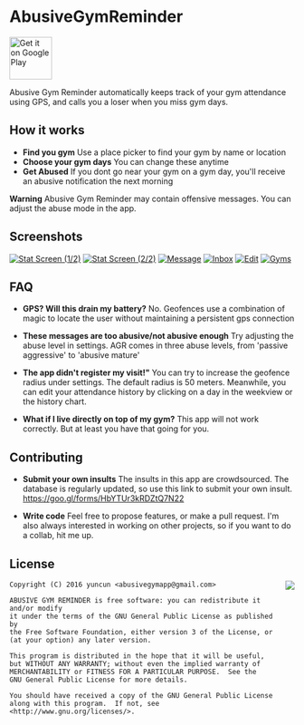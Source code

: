 # AbusiveGymReminder

<a href='https://play.google.com/store/apps/details?id=com.pipit.agc&utm_source=global_co&utm_medium=prtnr&utm_content=Mar2515&utm_campaign=PartBadge&pcampaignid=MKT-Other-global-all-co-prtnr-py-PartBadge-Mar2515-1'><img alt='Get it on Google Play' src="https://play.google.com/intl/en_us/badges/images/generic/en_badge_web_generic.png" height="75px"/></a>

Abusive Gym Reminder automatically keeps track of your gym attendance using GPS, and calls you a loser when you miss gym days.

## How it works

* **Find you gym** Use a place picker to find your gym by name or location
* **Choose your gym days** You can change these anytime
* **Get Abused** If you dont go near your gym on a gym day, you'll receive an abusive notification the next morning

**Warning** Abusive Gym Reminder may contain offensive messages. You can adjust the abuse mode in the app.

## Screenshots

[![Stat Screen (1/2)][stat_screen_1_th]][stat_screen_1]
[![Stat Screen (2/2)][stat_screen_2_th]][stat_screen_2]
[![Message][message_screen_th]][message_screen]
[![Inbox][inbox_th]][inbox]
[![Edit][edit_screen_th]][edit_screen]
[![Gyms][gym_screen_th]][gym_screen]

## FAQ

* **GPS? Will this drain my battery?** No. Geofences use a combination of magic to locate the user without maintaining a persistent gps connection

* **These messages are too abusive/not abusive enough** Try adjusting the abuse level in settings. AGR comes in three abuse levels, from 'passive aggressive' to 'abusive mature'

* **The app didn't register my visit!"** You can try to increase the geofence radius under settings. The default radius is 50 meters. Meanwhile, you can edit your attendance history by clicking on a day in the weekview or the history chart. 

* **What if I live directly on top of my gym?** This app will not work correctly. But at least you have that going for you.


## Contributing

* **Submit your own insults** The insults in this app are crowdsourced. The database is regularly updated, so use this link to submit your own insult. https://goo.gl/forms/HbYTUr3kRDZtQ7N22

* **Write code** Feel free to propose features, or make a pull request. I'm also always interested in working on other projects, so if you want to do a collab, hit me up. 

## License

<img align="right" src="https://www.gnu.org/graphics/gplv3-88x31.png">

    Copyright (C) 2016 yuncun <abusivegymapp@gmail.com>

    ABUSIVE GYM REMINDER is free software: you can redistribute it and/or modify
    it under the terms of the GNU General Public License as published by
    the Free Software Foundation, either version 3 of the License, or
    (at your option) any later version.

    This program is distributed in the hope that it will be useful,
    but WITHOUT ANY WARRANTY; without even the implied warranty of
    MERCHANTABILITY or FITNESS FOR A PARTICULAR PURPOSE.  See the
    GNU General Public License for more details.

    You should have received a copy of the GNU General Public License
    along with this program.  If not, see <http://www.gnu.org/licenses/>.
    
    
[stat_screen_1]: screenshots/full/stat_screen_1.png
[stat_screen_1_th]: screenshots/thumbs/stat_screen_1.png
[stat_screen_2]: screenshots/full/stat_screen_2.png
[stat_screen_2_th]: screenshots/thumbs/stat_screen_2.png
[edit_screen]: screenshots/full/edit_screen.png
[edit_screen_th]: screenshots/thumbs/edit_screen.png
[inbox]: screenshots/full/inbox.png
[inbox_th]: screenshots/thumbs/inbox.png
[message_screen]: screenshots/full/message_screen.png
[message_screen_th]: screenshots/thumbs/message_screen.png
[gym_screen]: screenshots/full/gym_screen.png
[gym_screen_th]: screenshots/thumbs/gym_screen.png
